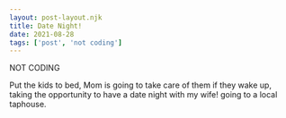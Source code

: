 ```yaml
---
layout: post-layout.njk
title: Date Night!
date: 2021-08-28
tags: ['post', 'not coding']
---
```

<!-- Excerpt Start -->
NOT CODING
<!-- Excerpt End -->

Put the kids to bed, Mom is going to take care of them if they wake up, taking the opportunity to have a date night with my wife! going to a local taphouse.
